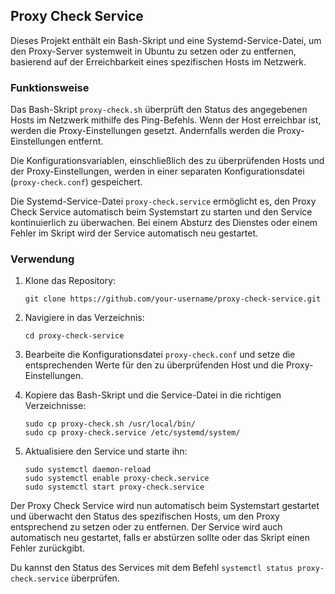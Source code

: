 ## Proxy Check Service

Dieses Projekt enthält ein Bash-Skript und eine Systemd-Service-Datei, um den Proxy-Server systemweit in Ubuntu zu setzen oder zu entfernen, basierend auf der Erreichbarkeit eines spezifischen Hosts im Netzwerk.

### Funktionsweise

Das Bash-Skript `proxy-check.sh` überprüft den Status des angegebenen Hosts im Netzwerk mithilfe des Ping-Befehls. Wenn der Host erreichbar ist, werden die Proxy-Einstellungen gesetzt. Andernfalls werden die Proxy-Einstellungen entfernt.

Die Konfigurationsvariablen, einschließlich des zu überprüfenden Hosts und der Proxy-Einstellungen, werden in einer separaten Konfigurationsdatei (`proxy-check.conf`) gespeichert.

Die Systemd-Service-Datei `proxy-check.service` ermöglicht es, den Proxy Check Service automatisch beim Systemstart zu starten und den Service kontinuierlich zu überwachen. Bei einem Absturz des Dienstes oder einem Fehler im Skript wird der Service automatisch neu gestartet.

### Verwendung

1. Klone das Repository:

   ```plaintext
   git clone https://github.com/your-username/proxy-check-service.git
   ```

2. Navigiere in das Verzeichnis:

   ```plaintext
   cd proxy-check-service
   ```

3. Bearbeite die Konfigurationsdatei `proxy-check.conf` und setze die entsprechenden Werte für den zu überprüfenden Host und die Proxy-Einstellungen.

4. Kopiere das Bash-Skript und die Service-Datei in die richtigen Verzeichnisse:

   ```plaintext
   sudo cp proxy-check.sh /usr/local/bin/
   sudo cp proxy-check.service /etc/systemd/system/
   ```

5. Aktualisiere den Service und starte ihn:

   ```plaintext
   sudo systemctl daemon-reload
   sudo systemctl enable proxy-check.service
   sudo systemctl start proxy-check.service
   ```

Der Proxy Check Service wird nun automatisch beim Systemstart gestartet und überwacht den Status des spezifischen Hosts, um den Proxy entsprechend zu setzen oder zu entfernen. Der Service wird auch automatisch neu gestartet, falls er abstürzen sollte oder das Skript einen Fehler zurückgibt.

Du kannst den Status des Services mit dem Befehl `systemctl status proxy-check.service` überprüfen.